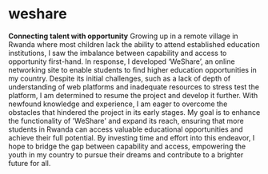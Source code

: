 # weshare
**Connecting talent with opportunity**
Growing up in a remote village in Rwanda where most children lack the ability to attend established education institutions, I saw the imbalance between capability and access to opportunity first-hand. In response, I developed ‘WeShare’, an online networking site to enable students to find higher education opportunities in my country. Despite its initial challenges, such as a lack of depth of understanding of web platforms and inadequate resources to stress test the platform, I am determined to resume the project and develop it further. With newfound knowledge and experience, I am eager to overcome the obstacles that hindered the project in its early stages. My goal is to enhance the functionality of 'WeShare' and expand its reach, ensuring that more students in Rwanda can access valuable educational opportunities and achieve their full potential. By investing time and effort into this endeavor, I hope to bridge the gap between capability and access, empowering the youth in my country to pursue their dreams and contribute to a brighter future for all.
